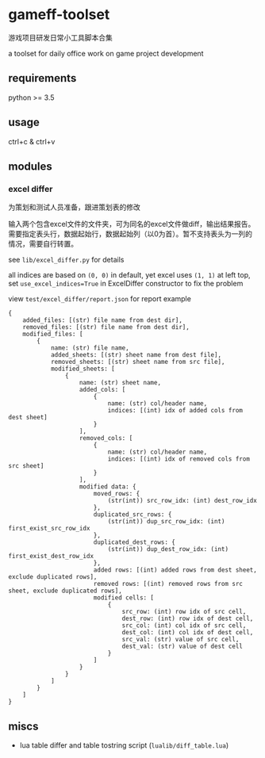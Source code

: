 # gameff-toolset

游戏项目研发日常小工具脚本合集

a toolset for daily office work on game project development

## requirements

python >= 3.5

## usage

ctrl+c & ctrl+v

## modules

### excel differ

为策划和测试人员准备，跟进策划表的修改

输入两个包含excel文件的文件夹，可为同名的excel文件做diff，输出结果报告。
需要指定表头行，数据起始行，数据起始列（以0为首）。暂不支持表头为一列的情况，需要自行转置。

see `lib/excel_differ.py` for details

all indices are based on `(0, 0)` in default, yet excel uses `(1, 1)` at left top, set `use_excel_indices=True` in ExcelDiffer constructor to fix the problem

view `test/excel_differ/report.json` for report example

```text
{
    added_files: [(str) file name from dest dir],
    removed_files: [(str) file name from dest dir],
    modified_files: [
        {
            name: (str) file name,
            added_sheets: [(str) sheet name from dest file],
            removed_sheets: [(str) sheet name from src file],
            modified_sheets: [
                {
                    name: (str) sheet name,
                    added_cols: [
                        {
                            name: (str) col/header name,
                            indices: [(int) idx of added cols from dest sheet]
                        }
                    ],
                    removed_cols: [
                        {
                            name: (str) col/header name,
                            indices: [(int) idx of removed cols from src sheet]
                        }
                    ],
                    modified data: {
                        moved_rows: {
                            (str(int)) src_row_idx: (int) dest_row_idx
                        },
                        duplicated_src_rows: {
                            (str(int)) dup_src_row_idx: (int) first_exist_src_row_idx
                        },
                        duplicated_dest_rows: {
                            (str(int)) dup_dest_row_idx: (int) first_exist_dest_row_idx
                        },
                        added rows: [(int) added rows from dest sheet, exclude duplicated rows],
                        removed rows: [(int) removed rows from src sheet, exclude duplicated rows],
                        modified cells: [
                            {
                                src_row: (int) row idx of src cell,
                                dest_row: (int) row idx of dest cell,
                                src_col: (int) col idx of src cell,
                                dest_col: (int) col idx of dest cell,
                                src_val: (str) value of src cell,
                                dest_val: (str) value of dest cell
                            }
                        ]
                    }
                }
            ]
        }
    ]
}
```

## miscs

- lua table differ and table tostring script (`lualib/diff_table.lua`)
